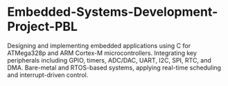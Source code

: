 # Embedded-Systems-Development-Project-PBL
Designing and implementing embedded applications using C for ATMega328p and ARM Cortex-M microcontrollers. Integrating key peripherals including GPIO, timers, ADC/DAC, UART, I2C, SPI, RTC, and DMA. Bare-metal and RTOS-based systems, applying real-time scheduling and interrupt-driven control.
